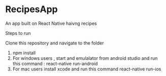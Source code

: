 # RecipesApp
An app built on React Native haivng recipes


Steps to run 

Clone this repository and navigate to the folder

1) npm install 
2) For windows users , start and emulalator from android studio and run this command : react-native run-android
3) For mac users install xcode and run this command react-native run-ios
